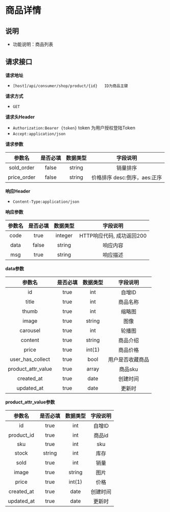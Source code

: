 # 商品详情

## 说明

* 功能说明：商品列表

## 请求接口

**请求地址**

* `[host]/api/consumer/shop/product/{id}   ID为商品主键`

**请求方式**

* `GET`

**请求头Header**

* `Authorization:Bearer {token}` token 为用户授权登陆Token
* `Accept:application/json`

**请求参数**

| 参数名 | 是否必填 | 数据类型 | 字段说明 |
| :---: | :---: | :---: | :---: |
| sold\_order | false | string | 销量排序 |
| price\_order | false | string | 价格排序 desc:倒序，aes:正序 |

**响应Header**

* `Content-Type:application/json`

**响应参数**

| 参数名 | 是否必填 | 数据类型 | 字段说明 |
| :---: | :---: | :---: | :---: |
| code | true | integer | HTTP响应代码, 成功返回200 |
| data | false | string | 响应内容 |
| msg | true | string | 响应描述 |

**data参数**

| 参数名 | 是否必填 | 数据类型 | 字段说明 |
| :---: | :---: | :---: | :---: |
| id | true | int | 自增ID |
| title | true | int | 商品名称 |
| thumb | true | int | 缩略图 |
| image | true | string | 图像 |
| carousel | true | int | 轮播图 |
| content | true | string | 商品介绍 |
| price | true | int\(1\) | 商品价格 |
| user\_has\_collect | true | bool | 用户是否收藏商品 |
| product\_attr\_value | true | array | 商品sku |
| created\_at | true | date | 创建时间 |
| updated\_at | true | date | 更新时 |

**product\_attr\_value参数**

| 参数名 | 是否必填 | 数据类型 | 字段说明 |
| :---: | :---: | :---: | :---: |
| id | true | int | 自增ID |
| product\_id | true | int | 商品id |
| sku | true | int | sku |
| stock | string | int | 库存 |
| sold | true | int | 销量 |
| image | true | string | 图片 |
| price | true | int\(1\) | 价格 |
| created\_at | true | date | 创建时间 |
| updated\_at | true | date | 更新时 |

